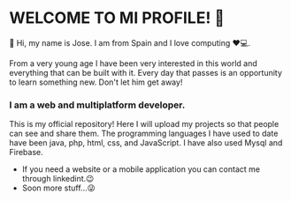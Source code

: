 # WELCOME TO MI PROFILE! 👋

👋 Hi, my name is Jose.
I am from Spain and I love computing ❤💻.

From a very young age I have been very interested in this world and everything that can be built with it.
Every day that passes is an opportunity to learn something new.
Don't let him get away! 

### I am a web and multiplatform developer.

This is my official repository!
Here I will upload my projects so that people can see and share them.
The programming languages I have used to date have been java, php, html, css, and JavaScript.
I have also used Mysql and Firebase.

- If you need a website or a mobile application you can contact me through linkedint.😉
- Soon more stuff...😜

   


